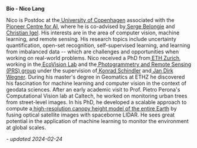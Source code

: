 **Bio - Nico Lang** 

Nico is Postdoc at the[  University of Copenhagen](https://www.ku.dk/english/) associated with the[  Pioneer Centre for AI](https://www.aicentre.dk/), where he is co-advised by[  Serge Belongie](https://sergebelongie.github.io/) and[  Christian Igel](https://christian-igel.github.io/). His interests are in the area of computer vision, machine learning, and remote sensing. His research topics include uncertainty quantification, open-set recognition, self-supervised learning, and learning from imbalanced data -- which are challenges and opportunities when working on real-world problems. Nico received a PhD from[ ETH Zurich](https://ethz.ch/en.html), working in the[ EcoVision Lab](https://prs.igp.ethz.ch/ecovision.html) and the[ Photogrammetry and Remote Sensing (PRS) group](https://prs.igp.ethz.ch/) under the supervision of[ Konrad Schindler](https://igp.ethz.ch/personen/person-detail.html?persid=143986) and[ Jan Dirk Wegner](https://igp.ethz.ch/personen/person-detail.html?persid=186562). During his master's degree in Geomatics at ETHZ he discovered his fascination for machine learning and computer vision in the context of geodata sciences. After an early academic visit to Prof. Pietro Perona's Computational Vision lab at Caltech, he worked on monitoring urban trees from street-level images. In his PhD, he developed a scalable approach to compute a[  high-resolution canopy height model of the entire Earth](https://langnico.github.io/globalcanopyheight/) by fusing optical satellite images with spaceborne LIDAR. He sees great potential in the application of machine learning to monitor the environment at global scales.


*- updated 2024-02-24* 